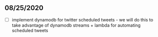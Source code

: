## 08/25/2020
- [ ] implement dynamodb for twitter scheduled tweets - we will do this to take advantage of dynamodb streams + lambda for automating scheduled tweets